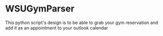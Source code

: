 # WSUGymParser
This python script's design is to be able to grab your gym reservation and add it as an appointment to your outlook calendar
